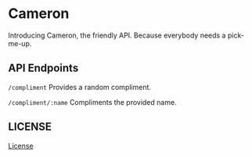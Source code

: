 Cameron
=======

Introducing Cameron, the friendly API. Because everybody needs a pick-me-up.

API Endpoints
-------------

`/compliment`
Provides a random compliment.

`/compliment/:name`
Compliments the provided name.

LICENSE
-------

[License](LICENSE)
